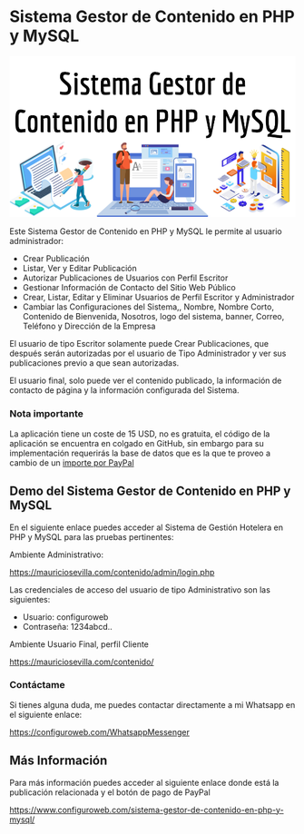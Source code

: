 # Sistema Gestor de Contenido en PHP y MySQL
<img src="Sistema Gestor de Contenido en PHP y MySQL.png">
<!-- wp:paragraph {"extUtilities":[]} -->
<p>Este Sistema Gestor de Contenido en PHP y MySQL le permite al usuario administrador:</p>
<!-- /wp:paragraph -->

<!-- wp:list {"type":"rich","extUtilities":[]} -->
<ul type="rich"><li>Crear Publicación</li><li>Listar, Ver y Editar Publicación </li><li>Autorizar Publicaciones de Usuarios con Perfil Escritor</li><li>Gestionar Información de Contacto del Sitio Web Público</li><li>Crear, Listar, Editar y Eliminar Usuarios de Perfil Escritor y Administrador </li><li>Cambiar las Configuraciones del Sistema,, Nombre, Nombre Corto, Contenido de Bienvenida, Nosotros, logo del sistema, banner, Correo, Teléfono y Dirección de la Empresa</li></ul>
<!-- /wp:list -->

<!-- wp:paragraph {"extUtilities":[]} -->
<p>El usuario de tipo Escritor solamente puede Crear Publicaciones, que después serán autorizadas por el usuario de Tipo Administrador y ver sus publicaciones previo a que sean autorizadas.</p>
<!-- /wp:paragraph -->

<!-- wp:paragraph -->
<p>El usuario final, solo puede ver el contenido publicado, la información de contacto de página y la información configurada del Sistema.</p>
<!-- /wp:paragraph -->

<!-- wp:heading {"level":3,"extUtilities":[]} -->
<h3 id="nota-importante">Nota importante</h3>
<!-- /wp:heading -->

<!-- wp:paragraph {"extUtilities":[]} -->
<p>La aplicación tiene un coste de 15 USD, no es gratuita, el código de la aplicación se encuentra en colgado en GitHub, sin embargo para su implementación requerirás la base de datos que es la que te proveo a cambio de un <a href="https://www.paypal.com/paypalme/configuroweb">importe por PayPal</a></p>
<!-- /wp:paragraph -->

<!-- wp:heading {"extUtilities":[]} -->
<h2 id="demo-del-sistema-de-gestion-hotelera-en-php-y-mysql">Demo del Sistema Gestor de Contenido en PHP y MySQL</h2>
<!-- /wp:heading -->

<!-- wp:paragraph {"extUtilities":[]} -->
<p>En el siguiente enlace puedes acceder al Sistema de Gestión Hotelera en PHP y MySQL para las pruebas pertinentes:</p>
<!-- /wp:paragraph -->

<!-- wp:paragraph {"extUtilities":[]} -->
<p>Ambiente Administrativo:</p>
<!-- /wp:paragraph -->

<!-- wp:paragraph -->
<p><a href="https://mauriciosevilla.com/contenido/admin/login.php">https://mauriciosevilla.com/contenido/admin/login.php</a></p>
<!-- /wp:paragraph -->

<!-- wp:paragraph {"extUtilities":[]} -->
<p>Las credenciales de acceso del usuario de tipo Administrativo son las siguientes:</p>
<!-- /wp:paragraph -->

<!-- wp:list {"type":"rich","extUtilities":[]} -->
<ul type="rich"><li>Usuario: configuroweb</li><li>Contraseña: 1234abcd..</li></ul>
<!-- /wp:list -->

<!-- wp:paragraph {"extUtilities":[]} -->
<p>Ambiente  Usuario Final, perfil Cliente</p>
<!-- /wp:paragraph -->

<!-- wp:paragraph -->
<p><a href="https://mauriciosevilla.com/contenido/">https://mauriciosevilla.com/contenido/</a></p>
<!-- /wp:paragraph -->

<!-- wp:heading {"level":3,"extUtilities":[]} -->
<h3 id="contactame">Contáctame</h3>
<!-- /wp:heading -->

<!-- wp:paragraph {"extUtilities":[]} -->
<p>Si tienes alguna duda, me puedes contactar directamente a mi Whatsapp en el siguiente enlace:</p>
<!-- /wp:paragraph -->

<!-- wp:paragraph {"extUtilities":[]} -->
<p><a href="https://configuroweb.com/WhatsappMessenger">https://configuroweb.com/WhatsappMessenger</a></p>
<!-- /wp:paragraph -->

<!-- wp:heading -->
<h2>Más Información</h2>
<!-- /wp:heading -->

<!-- wp:paragraph -->
<p>Para más información puedes acceder al siguiente enlace donde está la publicación relacionada y el botón de pago de PayPal</p>
<!-- /wp:paragraph -->

<!-- /wp:paragraph -->
https://www.configuroweb.com/sistema-gestor-de-contenido-en-php-y-mysql/
<!-- /wp:paragraph -->
